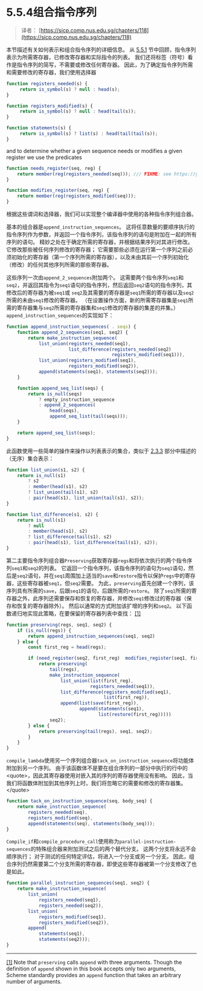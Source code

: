 # 5.5.4组合指令序列

> 译者： [https://sicp.comp.nus.edu.sg/chapters/118](https://sicp.comp.nus.edu.sg/chapters/118)

本节描述有关如何表示和组合指令序列的详细信息。 从 [5.5.1](115) 节中回顾，指令序列表示为所需寄存器，已修改寄存器和实际指令的列表。 我们还将标签（符号）看作是指令序列的简写，不需要或修改任何寄存器。 因此，为了确定指令序列所需和需要修改的寄存器，我们使用选择器

```js
function registers_needed(s) {
     return is_symbol(s) ? null : head(s);
}

function registers_modified(s) {
     return is_symbol(s) ? null : head(tail(s));
}

function statements(s) {
     return is_symbol(s) ? list(s) : head(tail(tail(s));
}
```

and to determine whether a given sequence needs or modifies a given register we use the predicates

```js
function needs_register(seq, reg) {
    return member(reg(registers_needed(seq))); /// FIXME: see https://github.com/source-academy/sicp/issues/170
}

function modifies_register(seq, reg) {
    return member(reg(registers_modified(seq)));
}
```

根据这些谓词和选择器，我们可以实现整个编译器中使用的各种指令序列组合器。

基本的组合器是`append_instruction_sequences`。 这将任意数量的要顺序执行的指令序列作为参数，并返回一个指令序列，该指令序列的语句是附加在一起的所有序列的语句。 精妙之处在于确定所需的寄存器，并根据结果序列对其进行修改。 它修改那些被任何序列修改的寄存器； 它需要那些必须在运行第一个序列之前必须初始化的寄存器（第一个序列所需的寄存器），以及未由其前一个序列初始化（修改）的任何其他序列所需的那些寄存器。

这些序列一次由`append_2_sequences`附加两个。 这需要两个指令序列`seq1`和`seq2`，并返回其指令为`seq1`语句的指令序列，然后返回`seq2`语句的指令序列，其修改后的寄存器为被`seq1`或 `seq2`及其需要的寄存器是`seq1`所需的寄存器以及`seq2`所需的未由`seq1`修改的寄存器。 （在设置操作方面，新的所需寄存器集是`seq1`所需的寄存器集与`seq2`所需的寄存器集和`seq1`修改的寄存器的集差的并集。） `append_instruction_sequences`的实现如下：

```js
function append_instruction_sequences( . seqs) {
    function append_2_sequences(seq1, seq2) {
        return make_instruction_sequence(
            list_union(registers_needed(seq1),
                       list_difference(registers_needed(seq2)
                                       registers_modified(seq1))),
            list_union(registers_modified(seq1),
                       registers_modified(seq2)),
            append(statements(seq1), statements(seq2)));
    }

    function append_seq_list(seqs) {
        return is_null(seqs)
            ? empty_instruction_sequence
            : append_2_sequences(
                head(seqs),
                append_seq_list(tail(seqs)));
    }

    return append_seq_list(seqs);
}
```

此函数使用一些简单的操作来操作以列表表示的集合，类似于 [2.3.3](37) 部分中描述的（无序）集合表示：

```js
function list_union(s1, s2) {
    return is_null(s1)
        ? s2
        : member(head(s1), s2)
        ? list_union(tail(s1), s2)
        : pair(head(s1), list_union(tail(s1), s2));
}

function list_difference(s1, s2) {
    return is_null(s1)
        ? null
        : member(head(s1), s2)
        ? list_difference(tail(s1), s2)
        : pair(head(s1), list_difference(tail(s1), s2));
}
```

第二主要指令序列组合器`Preserving`获取寄存器`regs`和将依次执行的两个指令序列`seq1`和`seq2`的列表。 它返回一个指令序列，该指令序列的语句为`seq1`语句，然后是`seq2`语句，并在`seq1`周围加上适当的`save`和`restore`指令以保护`regs`中的寄存器，这些寄存器被`seq1`，但`seq2`需要。 为此，`preserving`首先创建一个序列，该序列具有所需的`save`，后跟`seq1`的语句，后跟所需的`restore`。 除了`seq1`所需的寄存器之外，此序列还需要保存和恢复的寄存器，并修改`seq1`修改过的寄存器（保存和恢复的寄存器除外）。 然后以通常的方式附加该扩增的序列和`seq2`。 以下函数递归地实现此策略，在要保留的寄存器列表中查找： [[1]](118#footnote-1)

```js
function preserving(regs, seq1, seq2) {
    if (is_null(regs)) {
        return append_instruction_sequences(seq1, seq2)
    } else {
        const first_reg = head(regs);

        if (need_register(seq2, first_reg)  modifies_register(seq1, first_reg)) {
            return preserving(
                tail(regs),
                make_instruction_sequence(
                    list_union(list(first_reg),
                               registers_needed(seq1)),
                    list_difference(registers_modified(seq1),
                                    list(first_reg)),
                    append(list(save(first_reg)),
                           append(statements(seq1),
                                  list(restore(first_reg)))))
                seq2);
        } else {
            return preserving(tail(regs), seq1, seq2);
        }
    }
}
```

`compile_lambda`使用另一个序列组合器`tack_on_instruction_sequence`将功能体附加到另一个序列。 由于该函数体不是要在组合序列的一部分中执行的行中的&lt;quote&gt;，因此其寄存器使用对嵌入其的序列的寄存器使用没有影响。 因此，当我们将函数体附加到其他序列上时，我们将忽略它的需要和修改的寄存器集。&lt;/quote&gt;

```js
function tack_on_instruction_sequence(seq, body_seq) {
    return make_instruction_sequence(
        registers_needed(seq),
        registers_modified(seq),
        append(statements(seq), statements(body_seq)));
}
```

`Compile_if`和`compile_procedure_call`使用称为`parallel-instruction-sequences`的特殊组合器来附加测试之后的两个替代分支。 这两个分支将永远不会顺序执行； 对于测试的任何特定评估，将进入一个分支或另一个分支。 因此，组合序列仍然需要第二个分支所需的寄存器，即使这些寄存器被第一个分支修改了也是如此。

```js
function parallel_instruction_sequences(seq1, seq2) {
    return make_instruction_sequence(
        list_union(
            registers_needed(seq1),
            registers_needed(seq2)),
        list_union(
            registers_modified(seq1),
            registers_modified(seq2)),
        append(
            statements(seq1),
            statements(seq2)));
}
```

* * *

[[1]](118#footnote-link-1) Note that `preserving` calls `append` with three arguments. Though the definition of `append` shown in this book accepts only two arguments, Scheme standardly provides an `append` function that takes an arbitrary number of arguments.

